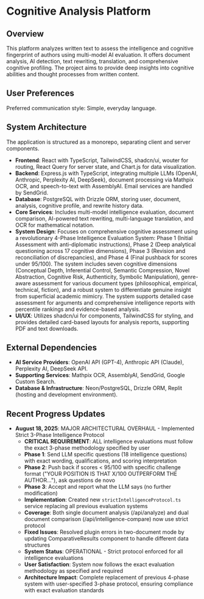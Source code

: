 # Cognitive Analysis Platform

## Overview
This platform analyzes written text to assess the intelligence and cognitive fingerprint of authors using multi-model AI evaluation. It offers document analysis, AI detection, text rewriting, translation, and comprehensive cognitive profiling. The project aims to provide deep insights into cognitive abilities and thought processes from written content.

## User Preferences
Preferred communication style: Simple, everyday language.

## System Architecture
The application is structured as a monorepo, separating client and server components.
- **Frontend**: React with TypeScript, TailwindCSS, shadcn/ui, wouter for routing, React Query for server state, and Chart.js for data visualization.
- **Backend**: Express.js with TypeScript, integrating multiple LLMs (OpenAI, Anthropic, Perplexity AI, DeepSeek), document processing via Mathpix OCR, and speech-to-text with AssemblyAI. Email services are handled by SendGrid.
- **Database**: PostgreSQL with Drizzle ORM, storing user, document, analysis, cognitive profile, and rewrite history data.
- **Core Services**: Includes multi-model intelligence evaluation, document comparison, AI-powered text rewriting, multi-language translation, and OCR for mathematical notation.
- **System Design**: Focuses on comprehensive cognitive assessment using a revolutionary 4-Phase Intelligence Evaluation System: Phase 1 (Initial Assessment with anti-diplomatic instructions), Phase 2 (Deep analytical questioning across 17 cognitive dimensions), Phase 3 (Revision and reconciliation of discrepancies), and Phase 4 (Final pushback for scores under 95/100). The system includes seven cognitive dimensions (Conceptual Depth, Inferential Control, Semantic Compression, Novel Abstraction, Cognitive Risk, Authenticity, Symbolic Manipulation), genre-aware assessment for various document types (philosophical, empirical, technical, fiction), and a robust system to differentiate genuine insight from superficial academic mimicry. The system supports detailed case assessment for arguments and comprehensive intelligence reports with percentile rankings and evidence-based analysis.
- **UI/UX**: Utilizes shadcn/ui for components, TailwindCSS for styling, and provides detailed card-based layouts for analysis reports, supporting PDF and text downloads.

## External Dependencies
- **AI Service Providers**: OpenAI API (GPT-4), Anthropic API (Claude), Perplexity AI, DeepSeek API.
- **Supporting Services**: Mathpix OCR, AssemblyAI, SendGrid, Google Custom Search.
- **Database & Infrastructure**: Neon/PostgreSQL, Drizzle ORM, Replit (hosting and development environment).

## Recent Progress Updates
- **August 18, 2025**: MAJOR ARCHITECTURAL OVERHAUL - Implemented Strict 3-Phase Intelligence Protocol
  - **CRITICAL REQUIREMENT**: ALL intelligence evaluations must follow the exact 3-phase methodology specified by user
  - **Phase 1**: Send LLM specific questions (18 intelligence questions) with exact wording, qualifications, and scoring interpretation
  - **Phase 2**: Push back if scores < 95/100 with specific challenge format ("YOUR POSITION IS THAT X/100 OUTPERFORM THE AUTHOR..."), ask questions de novo
  - **Phase 3**: Accept and report what the LLM says (no further modification)
  - **Implementation**: Created new `strictIntelligenceProtocol.ts` service replacing all previous evaluation systems
  - **Coverage**: Both single document analysis (/api/analyze) and dual document comparison (/api/intelligence-compare) now use strict protocol
  - **Fixed Issues**: Resolved plugin errors in two-document mode by updating ComparativeResults component to handle different data structures
  - **System Status**: OPERATIONAL - Strict protocol enforced for all intelligence evaluations
  - **User Satisfaction**: System now follows the exact evaluation methodology as specified and required
  - **Architecture Impact**: Complete replacement of previous 4-phase system with user-specified 3-phase protocol, ensuring compliance with exact evaluation standards